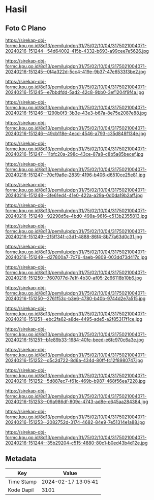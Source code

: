 # Hasil

## Foto C Plano

https://sirekap-obj-formc.kpu.go.id/8d13/pemilu/pdpr/31/75/02/10/04/3175021004071-20240216-151244--54d64002-415b-4332-b693-a99cee7e5626.jpg

https://sirekap-obj-formc.kpu.go.id/8d13/pemilu/pdpr/31/75/02/10/04/3175021004071-20240216-151245--0f4a322d-5cc4-419e-9b37-47e6533f3be2.jpg

https://sirekap-obj-formc.kpu.go.id/8d13/pemilu/pdpr/31/75/02/10/04/3175021004071-20240216-151245--e7bbdfdd-5ad2-42c8-9bb0-3ef1204f9f4a.jpg

https://sirekap-obj-formc.kpu.go.id/8d13/pemilu/pdpr/31/75/02/10/04/3175021004071-20240216-151246--1290b0f3-3b3e-43e3-b67a-8e75e2087e88.jpg

https://sirekap-obj-formc.kpu.go.id/8d13/pemilu/pdpr/31/75/02/10/04/3175021004071-20240216-151246--49cb118e-4ecd-4546-a793-c35d848f134e.jpg

https://sirekap-obj-formc.kpu.go.id/8d13/pemilu/pdpr/31/75/02/10/04/3175021004071-20240216-151247--11bfc20a-298c-43ce-87a8-c8b5a85becef.jpg

https://sirekap-obj-formc.kpu.go.id/8d13/pemilu/pdpr/31/75/02/10/04/3175021004071-20240216-151247--70cf9a6e-2839-4196-b406-d6510ce25e81.jpg

https://sirekap-obj-formc.kpu.go.id/8d13/pemilu/pdpr/31/75/02/10/04/3175021004071-20240216-151248--3fe61ed4-41e0-422a-a29a-0d0da19b2aff.jpg

https://sirekap-obj-formc.kpu.go.id/8d13/pemilu/pdpr/31/75/02/10/04/3175021004071-20240216-151248--92298d5e-4bd0-498a-9616-c513b2355813.jpg

https://sirekap-obj-formc.kpu.go.id/8d13/pemilu/pdpr/31/75/02/10/04/3175021004071-20240216-151249--2f5ff34f-c3d1-4888-86f4-8b77a63d0c31.jpg

https://sirekap-obj-formc.kpu.go.id/8d13/pemilu/pdpr/31/75/02/10/04/3175021004071-20240216-151249--d27800a7-7c76-4aeb-9809-003dd73d417c.jpg

https://sirekap-obj-formc.kpu.go.id/8d13/pemilu/pdpr/31/75/02/10/04/3175021004071-20240216-151250--7607077d-7e1f-4b30-af05-2c66118b10b6.jpg

https://sirekap-obj-formc.kpu.go.id/8d13/pemilu/pdpr/31/75/02/10/04/3175021004071-20240216-151250--2761f53c-b3e6-4780-b40b-9744d2e7a515.jpg

https://sirekap-obj-formc.kpu.go.id/8d13/pemilu/pdpr/31/75/02/10/04/3175021004071-20240216-151251--ebc2fa62-a8de-4495-ade5-a2f85317f1ce.jpg

https://sirekap-obj-formc.kpu.go.id/8d13/pemilu/pdpr/31/75/02/10/04/3175021004071-20240216-151251--b1e89b33-1684-40fe-beed-e6fc970c6a3e.jpg

https://sirekap-obj-formc.kpu.go.id/8d13/pemilu/pdpr/31/75/02/10/04/3175021004071-20240216-151252--d5c2d722-8d6a-434d-80ff-fc12f8980747.jpg

https://sirekap-obj-formc.kpu.go.id/8d13/pemilu/pdpr/31/75/02/10/04/3175021004071-20240216-151252--5d887ec7-f61c-469b-b987-468f56ea7228.jpg

https://sirekap-obj-formc.kpu.go.id/8d13/pemilu/pdpr/31/75/02/10/04/3175021004071-20240216-151253--09a986df-809c-4743-ad8e-c645aa284384.jpg

https://sirekap-obj-formc.kpu.go.id/8d13/pemilu/pdpr/31/75/02/10/04/3175021004071-20240216-151253--2082752d-3174-4682-84e9-7e51314e1a88.jpg

https://sirekap-obj-formc.kpu.go.id/8d13/pemilu/pdpr/31/75/02/10/04/3175021004071-20240216-151244--35b29204-c515-4880-80c1-b0ed43b4d12e.jpg


## Metadata

| Key        | Value               |
| ---------- | ------------------- |
| Time Stamp | 2024-02-17 13:05:41 |
| Kode Dapil | 3101                |



